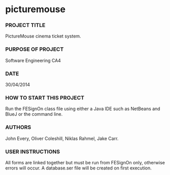 picturemouse
============

### PROJECT TITLE
 PictureMouse cinema ticket system.
### PURPOSE OF PROJECT
 Software Engineering CA4 
### DATE
 30/04/2014
### HOW TO START THIS PROJECT
 Run the FESignOn class file using either a Java IDE such as NetBeans and BlueJ or the command line.
### AUTHORS
 John Every, Oliver Coleshill, Niklas Rahmel, Jake Carr.
### USER INSTRUCTIONS
 All forms are linked together but must be run from FESignOn only, otherwise errors will occur. A database.ser file will be created on first execution.

